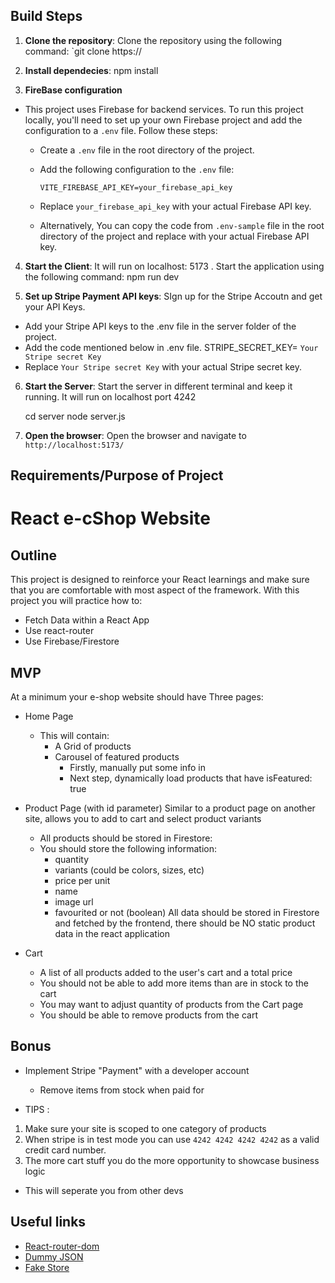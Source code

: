 ## Build Steps

1. **Clone the repository**: Clone the repository using the following command: `git clone https://

2. **Install dependecies**:
   npm install

3. **FireBase configuration**

- This project uses Firebase for backend services. To run this project locally, you'll need to set up your own Firebase project and add the configuration to a
  `.env` file. Follow these steps:

  - Create a `.env` file in the root directory of the project.
  - Add the following configuration to the `.env` file:
    ```
    VITE_FIREBASE_API_KEY=your_firebase_api_key
    ```
  - Replace `your_firebase_api_key` with your actual Firebase API key.

  - Alternatively, You can copy the code from `.env-sample` file in the root directory of the project and replace with your actual Firebase API key.

4. **Start the Client**: It will run on localhost: 5173 . Start the application using the following command:
   npm run dev

5. **Set up Stripe Payment API keys**: SIgn up for the Stripe Accoutn and get your API Keys.

- Add your Stripe API keys to the .env file in the server folder of the project.
- Add the code mentioned below in .env file.
  STRIPE_SECRET_KEY= `Your Stripe secret Key`
- Replace `Your Stripe secret Key` with your actual Stripe secret key.

6. **Start the Server**: Start the server in different terminal and keep it running. It will run on localhost port 4242

   cd server
   node server.js

7. **Open the browser**: Open the browser and navigate to
   `http://localhost:5173/`

## Requirements/Purpose of Project

# React e-cShop Website

## Outline

This project is designed to reinforce your React learnings and make sure that you are comfortable with most aspect of the framework.
With this project you will practice how to:

- Fetch Data within a React App
- Use react-router
- Use Firebase/Firestore

## MVP

At a minimum your e-shop website should have Three pages:

- Home Page

  - This will contain:
    - A Grid of products
    - Carousel of featured products
      - Firstly, manually put some info in
      - Next step, dynamically load products that have isFeatured: true

- Product Page (with id parameter) Similar to a product page on another site, allows you to add to cart and select product variants

  - All products should be stored in Firestore:
  - You should store the following information:
    - quantity
    - variants (could be colors, sizes, etc)
    - price per unit
    - name
    - image url
    - favourited or not (boolean)
      All data should be stored in Firestore and fetched by the frontend, there should be NO static product data in the react application

- Cart
  - A list of all products added to the user's cart and a total price
  - You should not be able to add more items than are in stock to the cart
  - You may want to adjust quantity of products from the Cart page
  - You should be able to remove products from the cart

## Bonus

- Implement Stripe "Payment" with a developer account

  - Remove items from stock when paid for

- TIPS :

1. Make sure your site is scoped to one category of products
2. When stripe is in test mode you can use `4242 4242 4242 4242` as a valid credit card number.
3. The more cart stuff you do the more opportunity to showcase business logic

- This will seperate you from other devs

## Useful links

- [React-router-dom](https://reactrouter.com/docs/en/v6/getting-started/overview)
- [Dummy JSON](https://dummyjson.com/)
- [Fake Store](https://fakestoreapi.com/)
